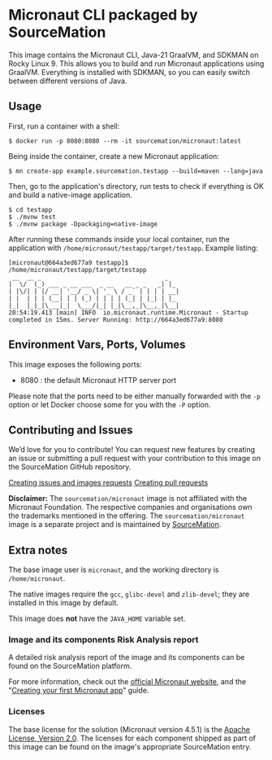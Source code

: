# Micronaut CLI packaged by SourceMation

This image contains the Micronaut CLI, Java-21 GraalVM, and SDKMAN on Rocky
Linux 9. This allows you to build and run Micronaut applications using GraalVM.
Everything is installed with SDKMAN, so you can easily switch between different
versions of Java.

## Usage

First, run a container with a shell:

```
$ docker run -p 8080:8080 --rm -it sourcemation/micronaut:latest
```

Being inside the container, create a new Micronaut application:

```
$ mn create-app example.sourcemation.testapp --build=maven --lang=java
```

Then, go to the application's directory, run tests to check if everything is OK
and build a native-image application.

```
$ cd testapp
$ ./mvnw test
$ ./mvnw package -Dpackaging=native-image
```

After running these commands inside your local container, run the application
with `/home/micronaut/testapp/target/testapp`. Example listing:

```
[micronaut@664a3ed677a9 testapp]$ /home/micronaut/testapp/target/testapp
 __  __ _                                  _   
|  \/  (_) ___ _ __ ___  _ __   __ _ _   _| |_ 
| |\/| | |/ __| '__/ _ \| '_ \ / _` | | | | __|
| |  | | | (__| | | (_) | | | | (_| | |_| | |_ 
|_|  |_|_|\___|_|  \___/|_| |_|\__,_|\__,_|\__|
20:54:19.413 [main] INFO  io.micronaut.runtime.Micronaut - Startup completed in 15ms. Server Running: http://664a3ed677a9:8080
```

## Environment Vars, Ports, Volumes

This image exposes the following ports: 

- 8080 : the default Micronaut HTTP server port

Please note that the ports need to be either manually forwarded with the
`-p` option or let Docker choose some for you with the `-P` option.

## Contributing and Issues

We’d love for you to contribute! You can request new features by
creating an issue or submitting a pull request with your contribution to
this image on the SourceMation GitHub repository.

[Creating issues and images requests](https://github.com/SourceMation/images/issues/new/choose)
[Creating pull requests](https://github.com/SourceMation/images/compare)

**Disclaimer:** The `sourcemation/micronaut` image is not affiliated with the
Micronaut Foundation. The respective companies and organisations own the
trademarks mentioned in the offering. The `sourcemation/micronaut` image is a
separate project and is maintained by [SourceMation](https://sourcemation.com).

## Extra notes

The base image user is `micronaut`, and the working directory is
`/home/micronaut`.

The native images require the `gcc`, `glibc-devel` and `zlib-devel`; they are
installed in this image by default.

This image does **not** have the `JAVA_HOME` variable set.

### Image and its components Risk Analysis report

A detailed risk analysis report of the image and its components can be found on
the SourceMation platform.

For more information, check out the [official Micronaut
website](https://micronaut.io/), and the "[Creating your first Micronaut
app](https://guides.micronaut.io/latest/creating-your-first-micronaut-app.html)"
guide.

### Licenses

The base license for the solution (Micronaut version 4.5.1) is the [Apache
License, Version
2.0](https://github.com/micronaut-projects/micronaut-core/blob/4.5.x/LICENSE).
The licenses for each component shipped as part of this image can be found on
the image's appropriate SourceMation entry.

